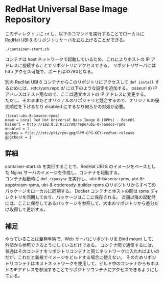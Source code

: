 # RedHat Universal Base Image Repository
このディレクトリに `cd` し、以下のコマンドを実行することでローカルに RedHat UBI 8 のリポジトリサーバを立ち上げることができる。
```sh
./container-start.sh
```

コンテナは host ネットワークで起動しているため、これによりホストの IP アドレスに接続することでリポジトリにアクセスできる。
リポジトリサーバには http アクセス可能で、ポートは32780となる。

別の RedHat UBI 8 コンテナからこのリポジトリにアクセスして `dnf install` するためには、/etc/yum.repo.d/ に以下のような設定を追加する。
baseurl の IP アドレスはテスト用なので、ここは適宜ホストの IP アドレスに変更する。  
ただし、そのままだとオリジナルのリポジトリと競合するので、オリジナルの優先順位を下げるなり disabled にするなり何らかの対処が必要。

```
[local-ubi-8-baseos-rpms]
name = Local Red Hat Universal Base Image 8 (RPMs) - BaseOS
baseurl = http://192.0.2.0:32780/repo/ubi-8-baseos-rpms
enabled = 1
gpgkey = file:///etc/pki/rpm-gpg/RPM-GPG-KEY-redhat-release
gpgcheck = 1
```

## 詳細
container-start.sh を実行することで、RedHat UBI 8 のイメージをベースとした Nginx サーバのイメージを作成し、コンテナを起動する。  
コンテナ起動時に `dnf reposync` を実行し、ubi-8-baseos-rpms, ubi-8-appstream-rpms, ubi-8-codeready-builder-rpms のリポジトリからすべてのパッケージをローカルに同期する。
Docker コンテナとホストの間は rpms ディレクトリを同期しており、パッケージはここに保存される。
次回以降の起動時には、ここに保存してあるパッケージを参照して、大本のリポジトリから差分だけ取得して更新する。


## 補足
やっていることは至極単純で、Web サーバにリポジトリを Bind mount して、外部から参照できるようにしているだけである。
コンテナ間で通信するには、普通はそのコンテナをリポジトリコンテナと同じネットワークに入れればよいのだが、これだと新規でイメージをビルドする場合に使えない。
そのためリポジトリコンテナはホストネットワークを使用して、ビルド中のコンテナからもホストのIPアドレスを参照することでリポジトリコンテナにアクセスできるようにしている。
